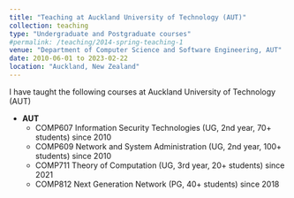 ```yaml
---
title: "Teaching at Auckland University of Technology (AUT)"
collection: teaching
type: "Undergraduate and Postgraduate courses"
#permalink: /teaching/2014-spring-teaching-1
venue: "Department of Computer Science and Software Engineering, AUT"
date: 2010-06-01 to 2023-02-22
location: "Auckland, New Zealand"
---
```


I have taught the following courses at Auckland University of Technology (AUT)
- **AUT**
  - COMP607 Information Security Technologies  (UG, 2nd year, 70+ students) since 2010
  - COMP609 Network and System Administration   (UG, 2nd year, 100+ students) since 2010
  - COMP711 Theory of Computation (UG, 3rd year, 20+ students) since 2021
  - COMP812 Next Generation Network (PG, 40+ students) since 2018





